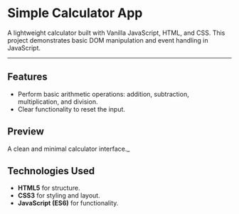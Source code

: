 # Simple Calculator App

A lightweight calculator built with Vanilla JavaScript, HTML, and CSS. This project demonstrates basic DOM manipulation and event handling in JavaScript.

---

## Features

- Perform basic arithmetic operations: addition, subtraction, multiplication, and division.
- Clear functionality to reset the input.

## Preview
A clean and minimal calculator interface._

## Technologies Used

- **HTML5** for structure.
- **CSS3** for styling and layout.
- **JavaScript (ES6)** for functionality.

